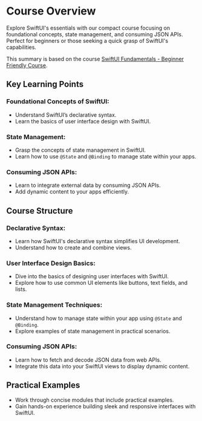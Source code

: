 # Course Overview
Explore SwiftUI's essentials with our compact course focusing on foundational concepts, state management, and consuming JSON APIs. Perfect for beginners or those seeking a quick grasp of SwiftUI's capabilities.

This summary is based on the course [SwiftUI Fundamentals - Beginner Friendly Course](https://azamsharp.teachable.com/p/swiftui-fundamentals-beginner-friendly-course).

## Key Learning Points

### Foundational Concepts of SwiftUI:
- Understand SwiftUI’s declarative syntax.
- Learn the basics of user interface design with SwiftUI.

### State Management:
- Grasp the concepts of state management in SwiftUI.
- Learn how to use `@State` and `@Binding` to manage state within your apps.

### Consuming JSON APIs:
- Learn to integrate external data by consuming JSON APIs.
- Add dynamic content to your apps efficiently.

## Course Structure

### Declarative Syntax:
- Learn how SwiftUI's declarative syntax simplifies UI development.
- Understand how to create and combine views.

### User Interface Design Basics:
- Dive into the basics of designing user interfaces with SwiftUI.
- Explore how to use common UI elements like buttons, text fields, and lists.

### State Management Techniques:
- Understand how to manage state within your app using `@State` and `@Binding`.
- Explore examples of state management in practical scenarios.

### Consuming JSON APIs:
- Learn how to fetch and decode JSON data from web APIs.
- Integrate this data into your SwiftUI views to display dynamic content.

## Practical Examples
- Work through concise modules that include practical examples.
- Gain hands-on experience building sleek and responsive interfaces with SwiftUI.
